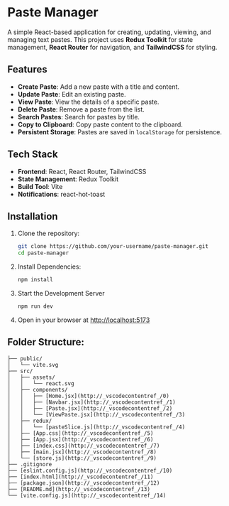 # Paste Manager

A simple React-based application for creating, updating, viewing, and managing text pastes. This project uses **Redux Toolkit** for state management, **React Router** for navigation, and **TailwindCSS** for styling.

## Features

- **Create Paste**: Add a new paste with a title and content.
- **Update Paste**: Edit an existing paste.
- **View Paste**: View the details of a specific paste.
- **Delete Paste**: Remove a paste from the list.
- **Search Pastes**: Search for pastes by title.
- **Copy to Clipboard**: Copy paste content to the clipboard.
- **Persistent Storage**: Pastes are saved in `localStorage` for persistence.

## Tech Stack

- **Frontend**: React, React Router, TailwindCSS
- **State Management**: Redux Toolkit
- **Build Tool**: Vite
- **Notifications**: react-hot-toast

## Installation

1. Clone the repository:
   ```sh
   git clone https://github.com/your-username/paste-manager.git
   cd paste-manager

2. Install Dependencies:
    ```sh
    npm install

3. Start the Development Server
    ```sh
    npm run dev

4. Open in your browser at
[http://localhost:5173](http://localhost:5173)


## Folder Structure:

```plaintext
├── public/
│   └── vite.svg
├── src/
│   ├── assets/
│   │   └── react.svg
│   ├── components/
│   │   ├── [Home.jsx](http://_vscodecontentref_/0)
│   │   ├── [Navbar.jsx](http://_vscodecontentref_/1)
│   │   ├── [Paste.jsx](http://_vscodecontentref_/2)
│   │   └── [ViewPaste.jsx](http://_vscodecontentref_/3)
│   ├── redux/
│   │   └── [pasteSlice.js](http://_vscodecontentref_/4)
│   ├── [App.css](http://_vscodecontentref_/5)
│   ├── [App.jsx](http://_vscodecontentref_/6)
│   ├── [index.css](http://_vscodecontentref_/7)
│   ├── [main.jsx](http://_vscodecontentref_/8)
│   └── [store.js](http://_vscodecontentref_/9)
├── .gitignore
├── [eslint.config.js](http://_vscodecontentref_/10)
├── [index.html](http://_vscodecontentref_/11)
├── [package.json](http://_vscodecontentref_/12)
├── [README.md](http://_vscodecontentref_/13)
└── [vite.config.js](http://_vscodecontentref_/14)
```